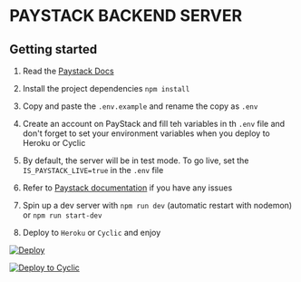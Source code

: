 # PAYSTACK BACKEND SERVER

## Getting started

1. Read the [Paystack Docs](https://paystack.com/docs/payments/accept-payments/#charge-api)

2. Install the project dependencies `npm install`

3. Copy and paste the `.env.example` and rename the copy as `.env`

4. Create an account on PayStack and fill teh variables in th `.env` file and don't forget to set your environment variables when you deploy to Heroku or Cyclic

5. By default, the server will be in test mode. To go live, set the `IS_PAYSTACK_LIVE=true` in the `.env` file

6. Refer to [Paystack documentation](https://paystack.com/docs/payments/payment-channels/#mobile-money) if you have any issues

7. Spin up a dev server with `npm run dev` (automatic restart with nodemon) or `npm run start-dev`

8. Deploy to `Heroku` or `Cyclic` and enjoy

[![Deploy](https://www.herokucdn.com/deploy/button.svg)](https://heroku.com/deploy?template=https://github.com/kwakulartey/paystack-backend)

[![Deploy to Cyclic](https://deploy.cyclic.app/button.svg)](https://deploy.cyclic.app/)
